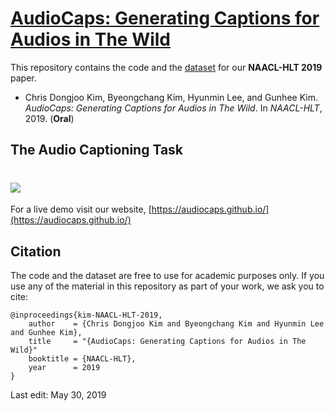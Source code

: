 # [AudioCaps: Generating Captions for Audios in The Wild](https://audiocaps.github.io/)

This repository contains the code and the [dataset](dataset/README.md) for our **NAACL-HLT 2019** paper.

* Chris Dongjoo Kim, Byeongchang Kim, Hyunmin Lee, and Gunhee Kim. *AudioCaps: Generating Captions for Audios in The Wild*. In *NAACL-HLT*, 2019. (**Oral**)

## The Audio Captioning Task

# ![](resources/audiocaps_intro.png)

For a live demo visit our website, [https://audiocaps.github.io/](https://audiocaps.github.io/)

## Citation
The code and the dataset are free to use for academic purposes only. If you use any of the material in this repository as part of your work, we ask you to cite:

```
@inproceedings{kim-NAACL-HLT-2019,
    author    = {Chris Dongjoo Kim and Byeongchang Kim and Hyunmin Lee and Gunhee Kim},
    title     = "{AudioCaps: Generating Captions for Audios in The Wild}"
    booktitle = {NAACL-HLT},
    year      = 2019
}
```

Last edit: May 30, 2019
